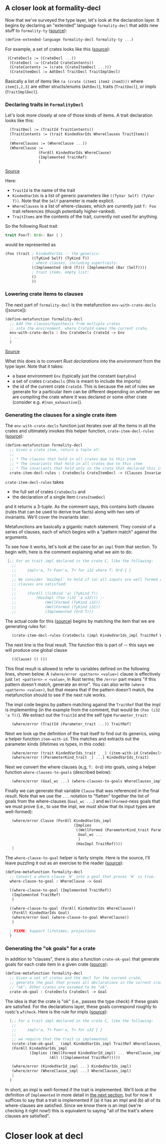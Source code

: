 ## A closer look at formality-decl

Now that we've surveyed the type layer, let's look at the declaration layer. It begins by declaring an "extended" language `formality-decl` that adds new stuff to `formality-ty` ([source](https://github.com/nikomatsakis/a-mir-formality/blob/47eceea34b5f56a55d781acc73dca86c996b15c5/src/decl/grammar.rkt#L5)):

```scheme
(define-extended-language formality-decl formality-ty ...)
```

For example, a set of crates looks like this ([source](https://github.com/nikomatsakis/a-mir-formality/blob/47eceea34b5f56a55d781acc73dca86c996b15c5/src/decl/grammar.rkt#L7-L10)):

```scheme
 (CrateDecls := (CrateDecl ...))
  (CrateDecl := (CrateId CrateContents))
  (CrateContents := (crate (CrateItemDecl ...)))
  (CrateItemDecl := AdtDecl TraitDecl TraitImplDecl)
```

Basically a list of items like `(a (crate (item1 item2 item3)))` where `item{1,2,3}` are either structs/enums (`AdtDecl`), traits (`TraitDecl`), or impls (`TraitImplDecl`).

### Declaring traits in `FormalityDecl`

Let's look more closely at one of those kinds of items. A trait declaration looks like this:

```scheme
  (TraitDecl := (TraitId TraitContents))
  (TraitContents := (trait KindedVarIds WhereClauses TraitItems))
  ...
  (WhereClauses := (WhereClause ...))
  (WhereClause :=
               (ForAll KindedVarIds WhereClause)
               (Implemented TraitRef)
               )
```
<span class="caption">[Source](https://github.com/nikomatsakis/a-mir-formality/blob/47eceea34b5f56a55d781acc73dca86c996b15c5/src/decl/grammar.rkt#L26-L27)</span>

Here:

* `TraitId` is the name of the trait
* `KindedVarIds` is a list of generic parameters like `((TyVar Self) (TyVar T))`. Note that the `Self` parameter is made explicit. 
* `WhereClauses` is a list of where-clauses, which are currently just `T: Foo` trait references (though potentially higher-ranked).
* `TraitItems` are the contents of the trait, currently not used for anything.

So the following Rust trait

```rust
trait Foo<T: Ord>: Bar { }
```

would be represented as

```scheme
(Foo (trait ; KindedVarIds -- the generics:
            ((TyKind Self) (TyKind T))
            ; where clauses, including supertraits:
            ((Implemented (Ord (T))) (Implemented (Bar (Self))))
            ; trait items, empty list:
            ()
            ))
```

### Lowering crate items to clauses

The next part of `formality-decl` is the metafunction `env-with-crate-decls` ([source]):

```scheme
(define-metafunction formality-decl
  ;; Add the clauses/hypothesis from multiple crates
  ;; into the environment, where CrateId names the current crate.
  env-with-crate-decls : Env CrateDecls CrateId -> Env
  ; ...
  )
```
<span class="caption">[Source](https://github.com/nikomatsakis/a-mir-formality/blob/47eceea34b5f56a55d781acc73dca86c996b15c5/src/decl/decl-to-clause.rkt#L20-L23)</span>

What this does is to convert *Rust declarations* into the *environment* from the type layer. Note that it takes:

* a base environment `Env` (typically just the constant `EmptyEnv`)
* a set of crates `CrateDecls` (this is meant to include the imports)
* the id of the current crate `CrateId`. This is because the set of rules we generate for a particular item can be different depending on whether we are compiling the crate where it was declared or some other crate (consider e.g. `#[non_exhaustive]`).

### Generating the clauses for a single crate item

The `env-with-crate-decls` function just iterates over all the items in all the crates and ultimately invokes this helper function, `crate-item-decl-rules` ([source](https://github.com/nikomatsakis/a-mir-formality/blob/47eceea34b5f56a55d781acc73dca86c996b15c5/src/decl/decl-to-clause.rkt#L57-L63)):

```scheme
(define-metafunction formality-decl
  ;; Given a crate item, return a tuple of:
  ;;
  ;; * The clauses that hold in all crates due to this item
  ;; * The invariants that hold in all crates due to this item
  ;; * The invariants that hold only in the crate that declared this item
  crate-item-decl-rules : CrateDecls CrateItemDecl -> (Clauses Invariants Invariants)
```

`crate-item-decl-rules` takes 

* the full set of crates `CrateDecls` and
* the declaration of a single item `CrateItemDecl`

and it returns a 3-tuple. As the comment says, this contains both clauses (rules that can be used to derive true facts) along with two sets of invariants. We'll cover the invariants later.

Metafunctions are basically a gigantic match statement. They consist of a series of clauses, each of which begins with a "pattern match" against the arguments. 

To see how it works, let's look at the case for an `impl` from that section. To begin with, here is the comment explaining what we aim to do:

```scheme
 [;; For an trait impl declared in the crate C, like the following:
   ;;
   ;;     impl<'a, T> Foo<'a, T> for i32 where T: Ord { }
   ;;
   ;; We consider `HasImpl` to hold if (a) all inputs are well formed and (b) where
   ;; clauses are satisfied:
   ;;
   ;;     (ForAll ((LtKind 'a) (TyKind T))
   ;;         (HasImpl (Foo (i32 'a u32))) :-
   ;;             (WellFormed (TyKind i32))
   ;;             (WellFormed (TyKind i32))
   ;;             (Implemented (Ord T)))
```

The actual code for this ([source](https://github.com/nikomatsakis/a-mir-formality/blob/47eceea34b5f56a55d781acc73dca86c996b15c5/src/decl/decl-to-clause.rkt#L141-L166)) begins by matching the item that we are generating rules for:

```scheme
   (crate-item-decl-rules CrateDecls (impl KindedVarIds_impl TraitRef WhereClauses_impl ImplItems))
```

The next line is the final result. The function this is part of  -- this says we will produce one global clause

```scheme
   ((Clause) () ())
```

This final result is allowed to refer to variables defined on the following lines, shown below. A `(where/error <pattern> <value>)` clause is effectively just `let <pattern> = <value>`, in Rust terms; the `/error` part means "if this pattern doesn't match, generate an error". You can also write `(where <pattern> <value>)`, but that means that if the pattern doesn't match, the metafunction should to see if the next rule works.

The impl code begins by pattern matching against the `TraitRef` that the impl is implementing (in the example from the comment, that would be `(Foo (i32 'a T))`). We extract out the `TraitId` and the self type `Parameter_trait`:

```scheme
   (where/error (TraitId (Parameter_trait ...)) TraitRef)
```

Next we look up the definition of the trait itself to find out its generics, using a helper function `item-with-id`. This matches and extracts out the parameter kinds (lifetimes vs types, in this code):

```scheme
   (where/error (trait KindedVarIds_trait _ _) (item-with-id CrateDecls TraitId))
   (where/error ((ParameterKind_trait _) ...) KindedVarIds_trait)
```

Next we convert the where clauses (e,g, `T: Ord`) into goals, using a helper function `where-clauses-to-goals` (described below):
```scheme
   (where/error (Goal_wc ...) (where-clauses-to-goals WhereClauses_impl))
```

Finally we can generate that variable `Clause` that was referenced in the final result. Note that we use the `...` notation to "flatten" together the list of goals from the where-clauses (`Goal_wc ...`) and `WellFormed`-ness goals that we must prove (i.e., to use the impl, we must show that its input types are well-formed):

```scheme
   (where/error Clause (ForAll KindedVarIds_impl
                               (Implies
                                ((WellFormed (ParameterKind_trait Parameter_trait)) ...
                                 Goal_wc ...
                                 )
                                (HasImpl TraitRef))))
   ]
```

The `where-clause-to-goal` helper is fairly simple. Here is the source, I'll leave puzzling it out as an exercise to the reader ([source](https://github.com/nikomatsakis/a-mir-formality/blob/47eceea34b5f56a55d781acc73dca86c996b15c5/src/decl/decl-to-clause.rkt#L197-L211)):

```scheme
(define-metafunction formality-decl
  ;; Convert a where clause `W` into a goal that proves `W` is true.
  where-clause-to-goal : WhereClause -> Goal

  ((where-clause-to-goal (Implemented TraitRef))
   (Implemented TraitRef)
   )

  ((where-clause-to-goal (ForAll KindedVarIds WhereClause))
   (ForAll KindedVarIds Goal)
   (where/error Goal (where-clause-to-goal WhereClause))
   )

  ; FIXME: Support lifetimes, projections
  )
```

### Generating the "ok goals" for a crate

In addition to "clauses", there is also a function `crate-ok-goal` that generate goals for each crate item in a given crate ([source](https://github.com/nikomatsakis/a-mir-formality/blob/47eceea34b5f56a55d781acc73dca86c996b15c5/src/decl/decl-ok.rkt#L7-L11)):

```scheme
(define-metafunction formality-decl
  ;; Given a set of crates and the decl for the current crate,
  ;; generate the goal that proves all declarations in the current crate are
  ;; "ok". Other crates are assumed to be "ok".
  crate-ok-goal : CrateDecls CrateDecl -> Goal
```

The idea is that the crate is "ok" (i.e., passes the type check) if these goals are satisfied. For the declarations layer, these goals correspond roughly to rustc's `wfcheck`. Here is the rule for impls ([source](https://github.com/nikomatsakis/a-mir-formality/blob/47eceea34b5f56a55d781acc73dca86c996b15c5/src/decl/decl-ok.rkt#L59-L71)):

```scheme
  [;; For a trait impl declared in the crate C, like the following:
   ;;
   ;;     impl<'a, T> Foo<'a, T> for u32 { }
   ;;
   ;; we require that the trait is implemented.
   (crate-item-ok-goal _ (impl KindedVarIds_impl TraitRef WhereClauses_impl ImplItems))
   (ForAll KindedVarIds_impl
           (Implies ((WellFormed KindedVarId_impl) ... WhereClause_impl ...)
                    (All ((Implemented TraitRef)))))

   (where/error (KindedVarId_impl ...) KindedVarIds_impl)
   (where/error (WhereClause_impl ...) WhereClauses_impl)
   ]
  )
```

In short, an impl is well-formed if the trait is implemented. We'll look at the definition of `Implemented` in more detail in [the next section](#Case-study-Implied-bounds-and-perfect-derive), but for now it suffices to say that a trait is implemented if (a) it has an impl and (b) all of its where-clauses are satisfied. Since we know there is an impl (we're checking it right now!) this is equivalent to saying "all of the trait's where clauses are satisfied".

# Closer look at decl
